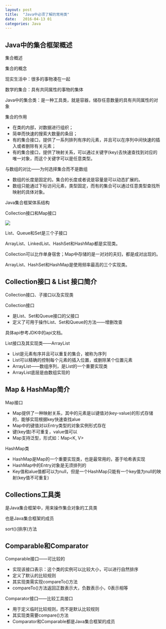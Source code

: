 ```yaml
---
layout: post
title:  "Java中必须了解的常用类"
date:   2016-04-13 01
categories: Java
---
```




## Java中的集合框架概述 ##

集合概述

集合的概念

现实生活中：很多的事物凑在一起

数学的集合：具有共同属性的事物的集体

Java中的集合类：是一种工具类，就是容器，储存任意数量的具有共同属性的对象

集合的作用

- 在类的内部，对数据进行组织；
- 简单而快速的搜索大数量的条目；
- 有的集合接口，提供了一系列排列有序的元素，并且可以在序列中间快速的插入或者删除有关元素；
- 有的集合接口，提供了映射关系，可以通过关键字(key)去快速查找到对应的唯一对象，而这个关键字可以是任意类型。

与数组的对比——为何选择集合而不是数组

- 数组的长度是固定的。集合的长度或者说是容量是可以动态扩展的。
- 数组只能通过下标访问元素，类型固定，而有的集合可以通过任意类型查找所映射的具体对象。

Java集合框架体系结构

Collection接口和Map接口

![](http://7fvd6e.com1.z0.glb.clouddn.com/java_%E9%9B%86%E5%90%88%E6%A1%86%E6%9E%B6.jpg)

List、Queue和Set是三个子接口

ArrayList、LinkedList、HashSet和HashMap都是实现类。

Collection可以比作单身宿舍；Map中存储的是一对对的夫妇，都是成对出现的。

ArrayList、HashSet和HashMap是使用频率最高的三个实现类。

## Collection接口 & List 接口简介 ##

Collection接口、子接口以及实现类

Collection接口

- 是List、Set和Queue接口的父接口
- 定义了可用于操作List、Set和Queue的方法——增删改查

具体api参考JDK中的api文档。

List接口及其实现类——ArrayList

- List是元素有序并且可以重复的集合，被称为序列
- List可以精确的控制每个元素的插入位置，或删除某个位置元素
- ArrayList——数组序列，是List的一个重要实现类
- ArrayList底层是由数组实现的

## Map & HashMap简介 ##

Map接口

- Map提供了一种映射关系，其中的元素是以键值对(key-value)的形式存储的，能够实现根据key快速查找alue
- Map中的键值对以Entry类型的对象实例形式存在
- 键(key值)不可重复，value值可以
- Map支持泛型，形式如：Map<K, V>

HashMap类

- HashMap是Map的一个重要实现类，也是最常用的，基于哈希表实现
- HashMap中的Entry对象是无须排列的
- Key值和alue值都可以为null，但是一个HashMap只能有一个key值为null的映射(key值不可重复)

## Collections工具类 ##

是Java集合框架中，用来操作集合对象的工具类

也是Java集合框架的成员

sort()(排序)方法

## Comparable和Comparator ##

Comparable接口——可比较的

- 实现该接口表示：这个类的实例可以比较大小，可以进行自然排序
- 定义了默认的比较规则
- 其实现类需实现compareTo()方法
- compareTo()方法返回正数表示大，负数表示小，0表示相等

Comparator接口——比较工具接口

- 用于定义临时比较规则，而不是默认比较规则
- 其实现类需要compare()方法
- Comparator和Comparable都是Java集合框架的成员


